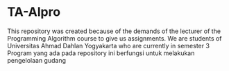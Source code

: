 # TA-Alpro
This repository was created because of the demands of the lecturer of the Programming Algorithm course to give us assignments. We are students of Universitas Ahmad Dahlan Yogyakarta who are currently in semester 3
Program yang ada pada repository ini berfungsi untuk melakukan pengelolaan gudang 
